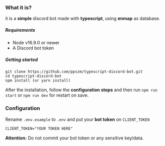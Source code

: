 ### What it is?

it is a **simple** discord bot made with **typescript**, using **enmap** as database.

##### Requirements

- Node v16.9.0 or newer
- A Discord bot token

##### Getting started

```
git clone https://github.com/ppszm/typescript-discord-bot.git
cd typescript-discord-bot
npm install (or yarn install)
```

After the installation, follow the **configuration steps** and then run `npm run start` or `npm run dev` for restart on save.

### Configuration

Rename `.env.example` to `.env` and put your **bot token** on `CLIENT_TOKEN`

```
CLIENT_TOKEN="YOUR TOKEN HERE"
```

**Attention:** Do not commit your bot token or any sensitive key/data.

